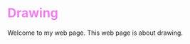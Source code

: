 <!DOCTYPE html>
<html> <!-- start and end with this tag -->
 <head> <!-- head section has information about the web page that doesnt get displayed -->
  <title>Example web page</title> <!-- Title of the tab in the browser -->
 </head>
 <body> <!-- this section contains what will show p on the web page -->
   <h1 style="color:Violet;">Drawing</h1>
   <p>
     Welcome to my web page.  This
     web page is about drawing.
   </p>
 </body>
</html>
